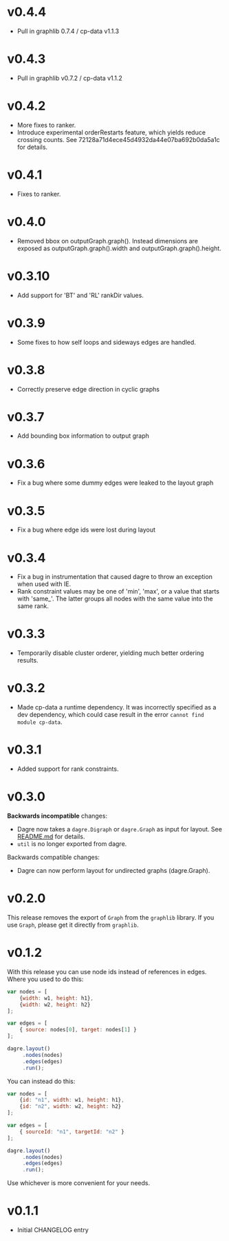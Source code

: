 v0.4.4
======

* Pull in graphlib 0.7.4 / cp-data v1.1.3

v0.4.3
======

* Pull in graphlib v0.7.2 / cp-data v1.1.2

v0.4.2
======

* More fixes to ranker.
* Introduce experimental orderRestarts feature, which yields reduce crossing counts. See 72128a71d4ece45d4932da44e07ba692b0da5a1c for details.

v0.4.1
======

* Fixes to ranker.

v0.4.0
======

* Removed bbox on outputGraph.graph(). Instead dimensions are exposed as
  outputGraph.graph().width and outputGraph.graph().height.

v0.3.10
=======

* Add support for 'BT' and 'RL' rankDir values.

v0.3.9
======

* Some fixes to how self loops and sideways edges are handled.

v0.3.8
======

* Correctly preserve edge direction in cyclic graphs

v0.3.7
======

* Add bounding box information to output graph

v0.3.6
======

* Fix a bug where some dummy edges were leaked to the layout graph

v0.3.5
======

* Fix a bug where edge ids were lost during layout

v0.3.4
======

* Fix a bug in instrumentation that caused dagre to throw an exception when
  used with IE.
* Rank constraint values may be one of 'min', 'max', or a value that starts
  with 'same\_'. The latter groups all nodes with the same value into the same
  rank.

v0.3.3
======

* Temporarily disable cluster orderer, yielding much better ordering results.

v0.3.2
======

* Made cp-data a runtime dependency. It was incorrectly specified as a dev
  dependency, which could case result in the error `cannot find module
  cp-data`.

v0.3.1
======

* Added support for rank constraints.

v0.3.0
======

**Backwards incompatible** changes:

* Dagre now takes a `dagre.Digraph` or `dagre.Graph` as input for layout. See
  [README.md](README.md) for details.
* `util` is no longer exported from dagre.

Backwards compatible changes:

* Dagre can now perform layout for undirected graphs (dagre.Graph).

v0.2.0
======

This release removes the export of `Graph` from the `graphlib` library. If you
use `Graph`, please get it directly from `graphlib`.

v0.1.2
======

With this release you can use node ids instead of references in edges. Where
you used to do this:


```js
var nodes = [
    {width: w1, height: h1},
    {width: w2, height: h2}
];

var edges = [
    { source: nodes[0], target: nodes[1] }
];

dagre.layout()
     .nodes(nodes)
     .edges(edges)
     .run();
```

You can instead do this:

```js
var nodes = [
    {id: "n1", width: w1, height: h1},
    {id: "n2", width: w2, height: h2}
];

var edges = [
    { sourceId: "n1", targetId: "n2" }
];

dagre.layout()
     .nodes(nodes)
     .edges(edges)
     .run();
```

Use whichever is more convenient for your needs.


v0.1.1
======

* Initial CHANGELOG entry

